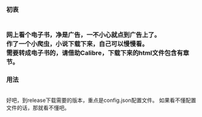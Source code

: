 <h3>初衷<h3><br/>
网上看个电子书，净是广告，一不小心就点到广告上了。<br/>
作了一个小爬虫，小说下载下来，自己可以慢慢看。<br/>
需要转成电子书的，请借助Calibre，下载下来的html文件包含有章节。
<h3>用法</h3><br/>
好吧，到release下载需要的版本，重点是config.json配置文件。
如果看不懂配置文件的话，那就看不懂吧。


